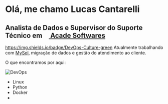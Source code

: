 
# Olá, me chamo Lucas Cantarelli
## Analista de Dados e Supervisor do Suporte Técnico em <a href="https://acadelotear.com.br/"><img src="https://user-images.githubusercontent.com/15838096/116098963-e18c6a80-a681-11eb-89ac-c063d30ee0e9.png" width="16" height="16"> Acade Softwares</a>

https://img.shields.io/badge/DevOps-Culture-green
Atualmente trabalhando com <a href="https://www.mysql.com/">MySql</a>, migração de dados e gestão do atendimento ao cliente.

O que encontramos por aqui:

![DevOps](https://img.shields.io/badge/DevOps-Culture-green)

- Linux
- Python
- Docker
- 

